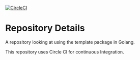 [![CircleCI](https://circleci.com/gh/packtci/go-template-example-with-circle-ci.svg?style=svg)](https://circleci.com/gh/packtci/go-template-example-with-circle-ci)

# Repository Details

A repository looking at using the template package in Golang. 

This repository uses Circle CI for continuous Integration.

